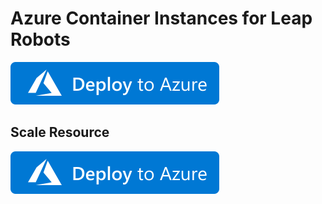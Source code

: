 # Azure Container Instances for Leap Robots

[![Deploy To Azure](https://raw.githubusercontent.com/Azure/azure-quickstart-templates/master/1-CONTRIBUTION-GUIDE/images/deploytoazure.svg?sanitize=true)](https://portal.azure.com/#create/Microsoft.Template/uri/https%3A%2F%2Fraw.githubusercontent.com%2Fleap-cognizant-2020%2Fdocker-robot%2Fmaster%2Fjdk-11-chrome%2Fazure%2Fazuredeploy.json)

## Scale Resource
[![Deploy To Azure (scale)](https://raw.githubusercontent.com/Azure/azure-quickstart-templates/master/1-CONTRIBUTION-GUIDE/images/deploytoazure.svg?sanitize=true)](https://portal.azure.com/#create/Microsoft.Template/uri/https%3A%2F%2Fraw.githubusercontent.com%2Fleap-cognizant-2020%2Fdocker-robot%2Fmaster%2Fjdk-11-chrome%2Fazure%2Fazuredeploy-scale.json)
 
